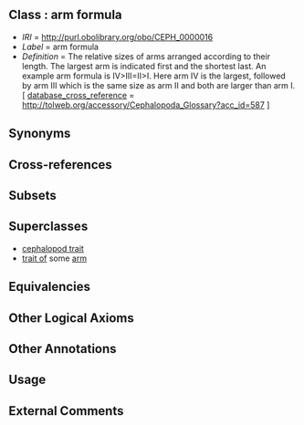 
## Class : arm formula

 * *IRI* = http://purl.obolibrary.org/obo/CEPH_0000016
 * *Label* = arm formula
 * *Definition* = The relative sizes of arms arranged according to their length. The largest arm is indicated first and the shortest last. An example arm formula is IV>III=II>I. Here arm IV is the largest, followed by arm III which is the same size as arm II and both are larger than arm I. [ [database_cross_reference](../../ef/oboInOwl#hasDbXref.md) = http://tolweb.org/accessory/Cephalopoda_Glossary?acc_id=587 ]

## Synonyms


## Cross-references


## Subsets


## Superclasses

 * [cephalopod trait](../../CEPH/00/CEPH_0000300.md)
 * [trait of](../../ceph#trait/of/ceph#trait_of.md) some [arm](../../CEPH/15/CEPH_0000015.md)

## Equivalencies


## Other Logical Axioms


## Other Annotations


## Usage


## External Comments


